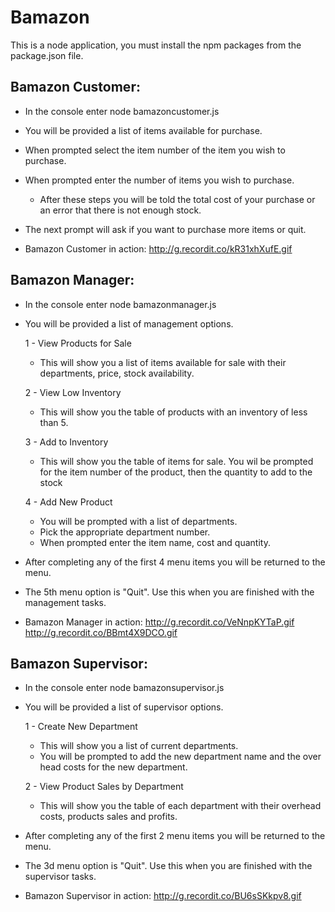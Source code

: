 # Bamazon

This is a node application, you must install the npm packages from the package.json file.

## Bamazon Customer:
  - In the console enter node bamazoncustomer.js
  - You will be provided a list of items available for purchase.
  - When prompted select the item number of the item you wish to purchase.
  - When prompted enter the number of items you wish to purchase.     
    - After these steps you will be told the total cost of your purchase or an error that there is not enough stock.
  - The next prompt will ask if you want to purchase more items or quit.

  - Bamazon Customer in action:  http://g.recordit.co/kR31xhXufE.gif
 
 
## Bamazon Manager:
 - In the console enter node bamazonmanager.js
 - You will be provided a list of management options.
 
    1 - View Products for Sale
      - This will show you a list of items available for sale with their departments, price, stock availability.
  
    2 - View Low Inventory
      - This will show you the table of products with an inventory of less than 5.
      
    3 - Add to Inventory
      - This will show you the table of items for sale.  You wil be prompted for the item number of the product, then the quantity to add to the stock
 
    4 - Add New Product
      - You will be prompted with a list of departments.  
      - Pick the appropriate department number.
      - When prompted enter the item name, cost and quantity.
  
 - After completing any of the first 4 menu items you will be returned to the menu.
 
 - The 5th menu option is "Quit".  Use this when you are finished with the management tasks.

 - Bamazon Manager in action:  http://g.recordit.co/VeNnpKYTaP.gif      http://g.recordit.co/BBmt4X9DCO.gif
 
 
## Bamazon Supervisor:
 - In the console enter node bamazonsupervisor.js
 - You will be provided a list of supervisor options.
 
   1 - Create New Department
      - This will show you a list of current departments.  
      - You will be prompted to add the new department name and the over head costs for the new department.
  
   2 - View Product Sales by Department
      - This will show you the table of each department with their overhead costs, products sales and profits.
      
  
 - After completing any of the first 2 menu items you will be returned to the menu.
 
 - The 3d menu option is "Quit".  Use this when you are finished with the supervisor tasks.

 - Bamazon Supervisor in action:  http://g.recordit.co/BU6sSKkpv8.gif
 

